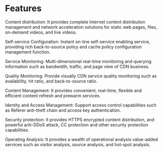 # Features

Content distribution: It provides complete Internet content distribution management and network acceleration solutions for static web pages, files, on-demand videos, and live videos.

Self-service Configuration: Instant on-line self-service enabling service, providing rich back-to-source policy and cache policy configuration management function.

Service Monitoring: Multi-dimensional real-time monitoring and querying information such as bandwidth, traffic, and page view of CDN business.

Quality Monitoring: Provide visually CDN service quality monitoring such as availability, hit ratio, and back-to-source ratio.

Content Management: It provides convenient, real-time, flexible and efficient content refresh and prewarm services.

Identity and Access Management: Support access control capabilities such as Referer anti-theft chain and access key authentication.

Security protection: It provides HTTPS encrypted content distribution, and powerful anti-DDoS attack, CC protection and other security protection capabilities.

Operating Analysis: It provides a wealth of operational analysis value-added services such as visitor analysis, source analysis, and hot-spot analysis.

